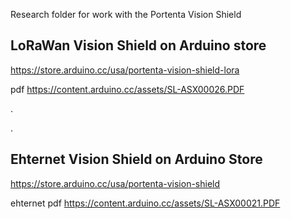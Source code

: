 Research folder for work with the Portenta Vision Shield


## LoRaWan Vision Shield on Arduino store

https://store.arduino.cc/usa/portenta-vision-shield-lora

pdf  https://content.arduino.cc/assets/SL-ASX00026.PDF




.


.



## Ehternet Vision Shield  on Arduino Store

https://store.arduino.cc/usa/portenta-vision-shield

ehternet pdf    https://content.arduino.cc/assets/SL-ASX00021.PDF
